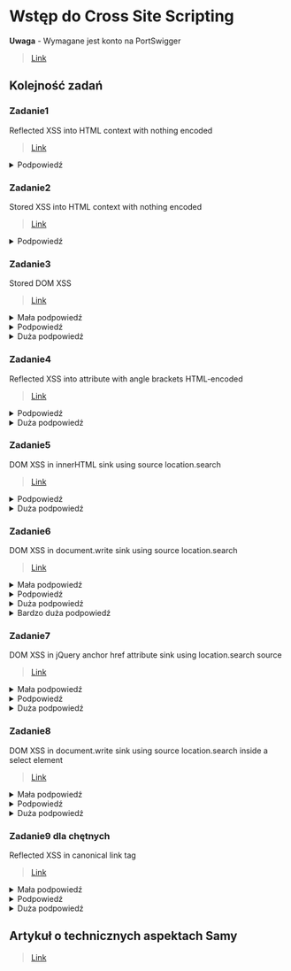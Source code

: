 # Wstęp do Cross Site Scripting
**Uwaga** - Wymagane jest konto na PortSwigger
> [Link](https://portswigger.net/users/register)
## Kolejność zadań
### Zadanie1
Reflected XSS into HTML context with nothing encoded
> [Link](https://portswigger.net/web-security/cross-site-scripting/reflected/lab-html-context-nothing-encoded)
<details>
  <summary>Podpowiedź</summary>
	Poszukaj miejsca w którym możnaby umieścić Payload jak np. jakiś formularz, komentarz itd.    
</details>

### Zadanie2
Stored XSS into HTML context with nothing encoded
> [Link](https://portswigger.net/web-security/cross-site-scripting/stored/lab-html-context-nothing-encoded)
<details>
  <summary>Podpowiedź</summary>
	Poszukaj miejsca w którym możnaby umieścić Payload jak np. jakiś formularz, komentarz itd.    
</details>

### Zadanie3
Stored DOM XSS
> [Link](https://portswigger.net/web-security/cross-site-scripting/dom-based/lab-dom-xss-stored)

<details>
  <summary>Mała podpowiedź</summary>
     Sprawdź w jaki sposób strona traktuje twój payload, pomocna może być funkcja 'zbadaj element'
</details>
<details>
  <summary>Podpowiedź</summary>
    Napisz komentarz zawierający 2 tagi html, np. "&lttag1&gt&lttag2&gt". Następnie sprawdź jak strona traktuje obydwa te tagi. 
</details>
<details>
  <summary>Duża podpowiedź</summary>
    Gdy napiszesz komentarz zawierający 2 tagi html, pierwszy jest traktowany jako tekst i jest umieszczany w "", z kolei drugi jest traktowany jako zwykły tag html. 
</details>

### Zadanie4
Reflected XSS into attribute with angle brackets HTML-encoded
> [Link](https://portswigger.net/web-security/cross-site-scripting/contexts/lab-attribute-angle-brackets-html-encoded)
<details>
<summary>Podpowiedź</summary>
    Zauważ że treść w searchboxie umieszczana jest w cudzysłowie, zastanów się jak to obejść
</details>
<details>
  <summary>Duża podpowiedź</summary>
   Spróbuj umieścić kod JS po wpisaniu "onmouseover="
</details>

### Zadanie5
DOM XSS in innerHTML sink using source location.search
> [Link](https://portswigger.net/web-security/cross-site-scripting/dom-based/lab-innerhtml-sink)
<details>
<summary>Podpowiedź</summary>
    Spróbuj wykorzystać znacznik &ltimg&gt
</details>
<details>
  <summary>Duża podpowiedź</summary>
   Wywołaj kod JS event handlerem onerror
</details>

### Zadanie6
DOM XSS in document.write sink using source location.search
> [Link](https://portswigger.net/web-security/cross-site-scripting/dom-based/lab-document-write-sink)
<details>
  <summary>Mała podpowiedź</summary>
	Przydatnym narzędziem będzie 'zbadaj element'    
</details>
<details>
  <summary>Podpowiedź</summary>
	Wyszukaj coś i zbadaj jak napis, który wyszukałeś, jest przechowywany w kodzie źródłowym strony   
</details>
<details>
  <summary>Duża podpowiedź</summary>
	Musisz uciec z tagu &ltimg src="..."&gt
</details>
<details>
  <summary>Bardzo duża podpowiedź</summary>
	Musisz uciec z tagu &ltimg src="..."&gt, aby to zrobić, poprzedź swój payload znakami "&gt
</details>

### Zadanie7
DOM XSS in jQuery anchor href attribute sink using location.search source
> [Link](https://portswigger.net/web-security/cross-site-scripting/dom-based/lab-jquery-href-attribute-sink)
<details>
  <summary>Mała podpowiedź</summary>
    Kliknij w link do strony 'Feedback' i przyjrzyj się URL
</details>
<details>
  <summary>Podpowiedź</summary>
    Zastanów się do jakiego elementu strony odnosi się URL i jak dane tam zawarte są używane w kodzie źródłowym strony.
</details>
<details>
  <summary>Duża podpowiedź</summary>
    URL podstrony 'Feedback' definiuje co się stanie gdy wciśniemy przycisk 'Back'. Adres do którego mamy się cofnąc zawarty jest w tagu &lta&gt. Sprawdź jak można użyć javascript przy pomocy 'href'
</details>

### Zadanie8
DOM XSS in document.write sink using source location.search inside a select element
> [Link](https://portswigger.net/web-security/cross-site-scripting/dom-based/lab-document-write-sink-inside-select-element)
<details>
  <summary>Mała podpowiedź</summary>
  Spróbuj dodać &storeId=skrypt do URL na ekranie produkt i zobacz co się stanie 
</details>
<details>
  <summary>Podpowiedź</summary>
    Zamknij znacznik za pomocą "&gt&lt/select&gt 
    Spacja zakodowana jest jako %20
</details>
<details>
  <summary>Duża podpowiedź</summary>
    Spróbuj przy pomocy znacznika &ltimg&gt użyć eventhandlera błędu 
</details>

### Zadanie9 dla chętnych
Reflected XSS in canonical link tag
> [Link](https://portswigger.net/web-security/cross-site-scripting/contexts/lab-canonical-link-tag)
<details>
  <summary>Mała podpowiedź</summary>
  ' jest kodowany jako %27 
</details>
<details>
  <summary>Podpowiedź</summary>
    Spróbuj sprawić żeby skrypt wykonywał się po wykonaniu skrótu klawiszowego
</details>
<details>
  <summary>Duża podpowiedź</summary>
    Poniższy kod umieszczony w URL rozwiąże lab <br>
%27accesskey=%27x%27onclick=%27alert(1)
</details>

## Artykuł o technicznych aspektach Samy
> [Link](https://samy.pl/myspace/tech.html)

<br/><br/>
